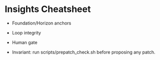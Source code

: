 # Insights Cheatsheet

- Foundation/Horizon anchors
- Loop integrity
- Human gate

- Invariant: run scripts/prepatch_check.sh before proposing any patch.
